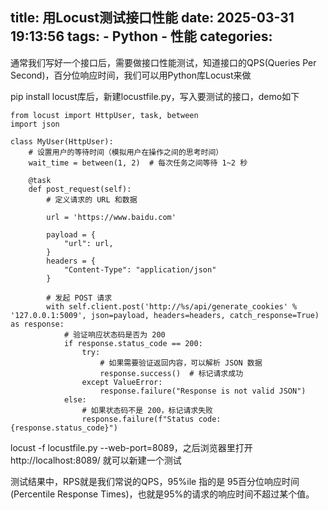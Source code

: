 title: 用Locust测试接口性能
date: 2025-03-31 19:13:56
tags:
    - Python
    - 性能
categories:
---
通常我们写好一个接口后，需要做接口性能测试，知道接口的QPS(Queries Per Second)，百分位响应时间，我们可以用Python库Locust来做

pip install locust库后，新建locustfile.py，写入要测试的接口，demo如下

```
from locust import HttpUser, task, between
import json

class MyUser(HttpUser):
    # 设置用户的等待时间（模拟用户在操作之间的思考时间）
    wait_time = between(1, 2)  # 每次任务之间等待 1~2 秒

    @task
    def post_request(self):
        # 定义请求的 URL 和数据

        url = 'https://www.baidu.com'

        payload = {
            "url": url,
        }
        headers = {
            "Content-Type": "application/json"
        }

        # 发起 POST 请求
        with self.client.post('http://%s/api/generate_cookies' % '127.0.0.1:5009', json=payload, headers=headers, catch_response=True) as response:
            # 验证响应状态码是否为 200
            if response.status_code == 200:
                try:
                    # 如果需要验证返回内容，可以解析 JSON 数据
                    response.success()  # 标记请求成功
                except ValueError:
                    response.failure("Response is not valid JSON")
            else:
                # 如果状态码不是 200，标记请求失败
                response.failure(f"Status code: {response.status_code}")
```
 locust -f locustfile.py --web-port=8089，之后浏览器里打开 http://localhost:8089/ 就可以新建一个测试

测试结果中，RPS就是我们常说的QPS，95%ile 指的是 95百分位响应时间 (Percentile Response Times)，也就是95%的请求的响应时间不超过某个值。


